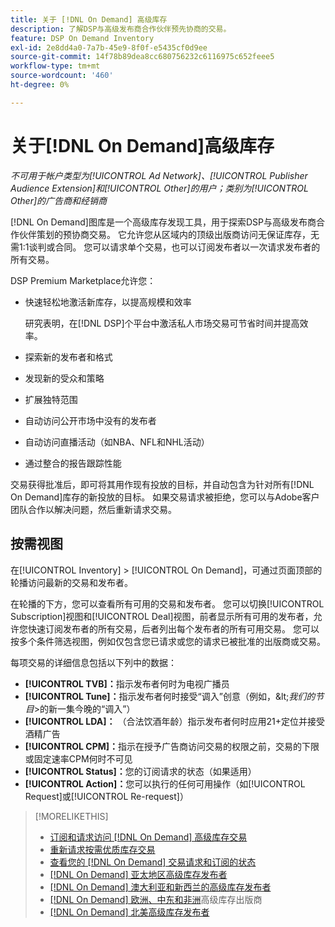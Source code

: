 ```yaml
---
title: 关于 [!DNL On Demand] 高级库存
description: 了解DSP与高级发布商合作伙伴预先协商的交易。
feature: DSP On Demand Inventory
exl-id: 2e8dd4a0-7a7b-45e9-8f0f-e5435cf0d9ee
source-git-commit: 14f78b89dea8cc680756232c6116975c652feee5
workflow-type: tm+mt
source-wordcount: '460'
ht-degree: 0%

---
```


# 关于[!DNL On Demand]高级库存

*不可用于帐户类型为[!UICONTROL Ad Network]、[!UICONTROL Publisher Audience Extension]和[!UICONTROL Other]的用户；类别为[!UICONTROL Other]的广告商和经销商*

[!DNL On Demand]图库是一个高级库存发现工具，用于探索DSP与高级发布商合作伙伴策划的预协商交易。 它允许您从区域内的顶级出版商访问无保证库存，无需1:1谈判或合同。 您可以请求单个交易，也可以订阅发布者以一次请求发布者的所有交易。

DSP Premium Marketplace允许您：

* 快速轻松地激活新库存，以提高规模和效率

  研究表明，在[!DNL DSP]个平台中激活私人市场交易可节省时间并提高效率。

* 探索新的发布者和格式

* 发现新的受众和策略

* 扩展独特范围

* 自动访问公开市场中没有的发布者

* 自动访问直播活动（如NBA、NFL和NHL活动）

* 通过整合的报告跟踪性能

交易获得批准后，即可将其用作现有投放的目标，并自动包含为针对所有[!DNL On Demand]库存的新投放的目标。 如果交易请求被拒绝，您可以与Adobe客户团队合作以解决问题，然后重新请求交易。

## 按需视图

在[!UICONTROL Inventory] > [!UICONTROL On Demand]，可通过页面顶部的轮播访问最新的交易和发布者<!-- how recent? -->。

在轮播的下方，您可以查看所有可用的交易和发布者。 您可以切换[!UICONTROL Subscription]视图和[!UICONTROL Deal]视图，前者显示所有可用的发布者，允许您快速订阅发布者的所有交易，后者列出每个发布者的所有可用交易。 您可以按多个条件筛选视图，例如仅包含您已请求或您的请求已被批准的出版商或交易。

每项交易的详细信息包括以下列中的数据：

* **[!UICONTROL TVB]：**&#x200B;指示发布者何时为电视广播员
* **[!UICONTROL Tune]：**&#x200B;指示发布者何时接受“调入”创意（例如，\&lt;*我们的节目*\>的新一集今晚的“调入”）
* **[!UICONTROL LDA]：** （合法饮酒年龄）指示发布者何时应用21+定位并接受酒精广告
* **[!UICONTROL CPM]：**&#x200B;指示在授予广告商访问交易的权限之前，交易的下限或固定速率CPM何时不可见
* **[!UICONTROL Status]：**&#x200B;您的订阅请求的状态（如果适用）
* **[!UICONTROL Action]：**&#x200B;您可以执行的任何可用操作（如[!UICONTROL Request]或[!UICONTROL Re-request]）

>[!MORELIKETHIS]
>
>* [订阅和请求访问 [!DNL On Demand] 高级库存交易](on-demand-inventory-subscribe.md)
>* [重新请求按需优质库存交易](on-demand-inventory-rerequest.md)
>* [查看您的 [!DNL On Demand] 交易请求和订阅的状态](on-demand-inventory-view-status.md)
>* [[!DNL On Demand] 亚太地区高级库存发布者](on-demand-inventory-publishers-apac.md)
>* [[!DNL On Demand] 澳大利亚和新西兰的高级库存发布者](on-demand-inventory-publishers-anz.md)
>* [[!DNL On Demand] 欧洲、中东和非洲](on-demand-inventory-publishers-emea.md)高级库存出版商
>* [[!DNL On Demand] 北美高级库存发布者](on-demand-inventory-publishers-na.md)
